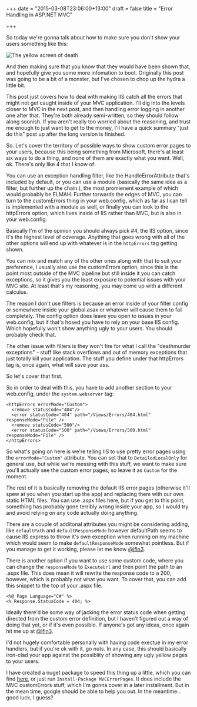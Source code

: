 +++
date = "2015-03-08T23:06:00+13:00"
draft = false
title = "Error Handling in ASP.NET MVC"

+++

So today we're gonna talk about how to make sure you don't show your users something like this: 

<img src="/img/posts/error-handling-in-asp-net-mvc/ysod.png" alt="The yellow screen of death" />

<!--more-->

And then making sure that you know that they would have been shown that, and hopefully give you some more infomation to boot. Originally this post was going to be a bit of a monster, but I've chosen to chop up the hydra a little bit.

This post just covers how to deal with making IIS catch all the errors that might not get caught inside of your MVC application. I'll dig into the levels closer to MVC in the next post, and then handling error logging in another one after that. They're both already semi-written, so they should follow along soonish. If you aren't really too worried about the reasoning, and trust me enough to just want to get to the money, I'll have a quick summary "just do this" post up after the long version is finished.

So. Let's cover the territory of possible ways to show custom error pages to your users, because this being something from Microsoft, there's at least six ways to do a thing, and none of them are exactly what you want. Well, ok. There's only like 4 that I know of:

You can use an exception handling filter, like the HandleErrorAttribute that's included by default, or you can use a module (basically the same idea as a filter, but further up the chain.), the most promienent example of which would probably be ELMAH. Further torwards the edges of MVC, you can turn to the customErrors thing in your web.config, which as far as I can tell is implemented with a module as well, or finally you can look to the httpErrors option, which lives inside of IIS rather than MVC, but is also in your web.config.

Basically I'm of the opinion you should always pick #4, the IIS option, since it's the highest level of coverage. Anything that goes wrong with all of the other options will end up with whatever is in the `httpErrors` tag getting shown. 

You can mix and match any of the other ones along with that to suit your preference, I usually also use the customErrors option, since this is the point most outside of the MVC pipeline but still inside it you can catch exceptions, so it gives you the least exposure to potential issues with your MVC site. At least that's my reasoning, you may come up with a different calculus.

The reason I don't use filters is because an error inside of your filter config or somewhere inside your global.asax or whatever will cause them to fail completely. The config option does leave you open to issues in your web.config, but if that's hosed you have to rely on your base IIS config. Which hopefully won't show anything ugly to your users. You should probably check that. 

The other issue with filters is they won't fire for what I call the "deathmurder exceptions" - stuff like stack overflows and out of memory exceptions that just totally kill your application. The stuff you define under that httpErrors tag is, once again, what will save your ass.

So let's cover that first. 

So in order to deal with this, you have to add another section to your web.config, under the `system.webserver` tag:

	<httpErrors errorMode="Custom">
	  <remove statusCode="404"/>
	  <error statusCode="404" path="/Views/Errors/404.html" responseMode="File" />
	  <remove statusCode="500"/>
	  <error statusCode="500" path="/Views/Errors/500.html" responseMode="File" />
	</httpErrors>

So what's going on here is we're telling IIS to use pretty error pages using the `errorMode="Custom"` attribute. You can set that to `DetailedLocalOnly` for general use, but while we're messing with this stuff, we want to make sure you'll actually see the custom error pages, so leave it as `Custom` for the moment.

The rest of it is basically removing the default IIS error pages (otherwise it'll spew at you when you start up the app) and replacing them with our own static HTML files. You can use .aspx files here, but if you get to this point, something has probably gone terribly wrong inside your app, so I would try and avoid relying on any code actually doing anything.

There are a couple of additonal attributes you might be considering adding, like `defaultPath` and `defaultResponseMode` however defaultPath seems to cause IIS express to throw it's own exception when running on my machine which would seem to make `defaultResponseMode` somewhat pointless. But if you manage to get it working, please let me know [@lfln3](https://twitter.com/lfln3).

There is another option if you want to use some custom code, where you can change the `responseMode` to `ExecuteUrl` and then point the path to an .aspx file. This does mean it will rewrite the response code to a 200, however, which is probably not what you want. To cover that, you can add this snippet to the top of your .aspx file.

	<%@ Page Language="C#" %>
	<% Response.StatusCode = 404; %>

Ideally there'd be some way of jacking the error status code when getting directed from the custom error definition, but I haven't figured out a way of doing that yet, or if it's even possible. If anyone's got any ideas, once again hit me up at [@lfln3](https://twitter.com/lfln3).

I'd not hugely comfortable personally with having code exectue in my error handlers, but if you're ok with it, go nuts. In any case, this should basically iron-clad your app against the possiblity of showing any ugly yellow pages to your users. 

I have created a nuget package to speed this thing up a little, which you can find [here](https://www.nuget.org/packages/MVCErrorPages/), or just run `Install-Package MVCErrorPages`. It does include the MVC customErrors stuff, which I'm gonna cover in a later installment. But in the mean time, google should be able to help you out. In the meantime... good luck, I guess?